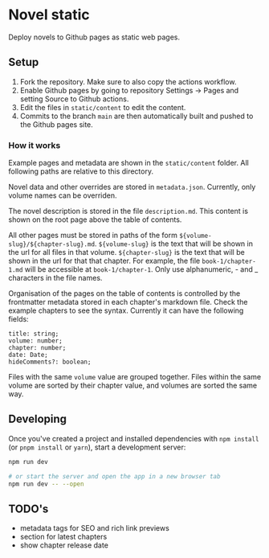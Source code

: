 # Novel static

Deploy novels to Github pages as static web pages.

## Setup

1. Fork the repository. Make sure to also copy the actions workflow.
2. Enable Github pages by going to repository Settings -> Pages and setting Source to Github actions.
3. Edit the files in `static/content` to edit the content.
4. Commits to the branch `main` are then automatically built and pushed to the Github pages site.

### How it works

Example pages and metadata are shown in the `static/content` folder.
All following paths are relative to this directory.

Novel data and other overrides are stored in `metadata.json`.
Currently, only volume names can be overriden.

The novel description is stored in the file `description.md`.
This content is shown on the root page above the table of contents.

All other pages must be stored in paths of the form `${volume-slug}/${chapter-slug}.md`.
`${volume-slug}` is the text that will be shown in the url for all files in that volume.
`${chapter-slug}` is the text that will be shown in the url for that that chapter.
For example, the file `book-1/chapter-1.md` will be accessible at `book-1/chapter-1`.
Only use alphanumeric, - and \_ characters in the file names.

Organisation of the pages on the table of contents is controlled by the frontmatter metadata stored in each chapter's markdown file.
Check the example chapters to see the syntax.
Currently it can have the following fields:

```
title: string;
volume: number;
chapter: number;
date: Date;
hideComments?: boolean;
```

Files with the same `volume` value are grouped together.
Files within the same volume are sorted by their chapter value, and volumes are sorted the same way.

## Developing

Once you've created a project and installed dependencies with `npm install` (or `pnpm install` or `yarn`), start a development server:

```bash
npm run dev

# or start the server and open the app in a new browser tab
npm run dev -- --open
```

## TODO's

- metadata tags for SEO and rich link previews
- section for latest chapters
- show chapter release date

